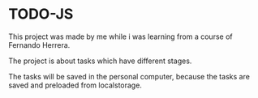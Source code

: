 
# TODO-JS
This project was made by me while i was learning from a course of Fernando Herrera. 

The project is about tasks which have different stages.

The tasks will be saved in the personal computer, because the tasks are saved and preloaded from localstorage.
